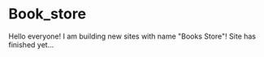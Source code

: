 # Book_store
Hello everyone!
I am building new sites with name "Books Store"!
Site has finished yet...
